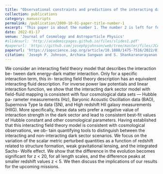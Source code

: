 ```yaml
---
title: "Observational constraints and predictions of the interacting dark sector with field-fluid mapping"
collection: publications
category: manuscripts
permalink: /publication/2009-10-01-paper-title-number-1
excerpt: 'This paper is about the number 1. The number 2 is left for future work.'
date: 2022-01-17
venue: 'Journal of Cosmology and Astroparticle Physics'
#slidesurl: 'http://academicpages.github.io/files/slides1.pdf'
#paperurl: 'https://github.com/josephpjohnson/web/tree/master/files/JCAP01(2022)024_DEDM2.pdf'
paperurl: 'https://iopscience.iop.org/article/10.1088/1475-7516/2022/01/024'
citation: 'Joseph P. Johnson, Archana Sangwan and S. Shankaranarayanan, JCAP 01 024 (2022)'
---
```


We consider an interacting field theory model that describes the interaction be-
tween dark energy-dark matter interaction. Only for a specific interaction term, this in-
teracting field theory description has an equivalent interacting fluid description. For inverse
power law potentials and linear interaction function, we show that the interacting dark sector
model with field-fluid mapping is consistent with four cosmological data sets — Hubble pa-
rameter measurements (Hz), Baryonic Acoustic Oscillation data (BAO), Supernova Type Ia
data (SN), and High redshift HII galaxy measurements (HIIG). More specifically, these data
sets prefer a negative value of interaction strength in the dark sector and lead to consistent
best-fit values of Hubble constant and other cosmological parameters. Having established
that this interacting field theory model is consistent with cosmological observations, we ob-
tain quantifying tools to distinguish between the interacting and non-interacting dark sector
scenarios. We focus on the variation of the scalar metric perturbed quantities as a function of
redshift related to structure formation, weak gravitational lensing, and the integrated Sachs-
Wolfe effect. We show that the difference in the evolution becomes significant for z < 20, for
all length scales, and the difference peaks at smaller redshift values z < 5. We then discuss
the implications of our results for the upcoming missions.

